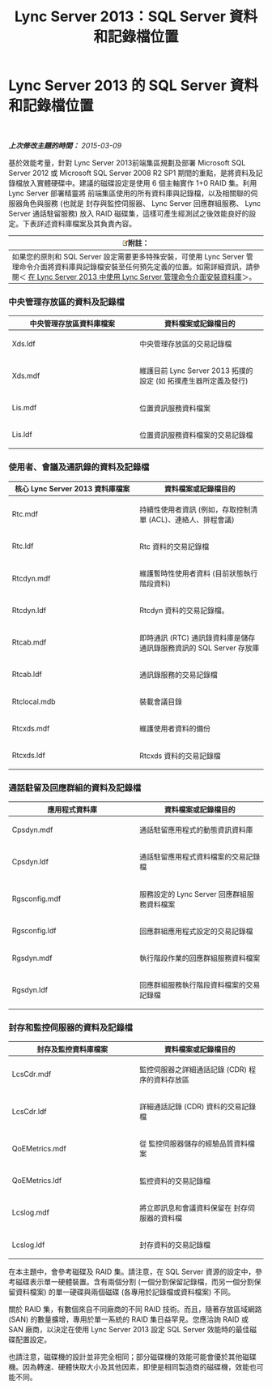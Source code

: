 ﻿---
title: Lync Server 2013：SQL Server 資料和記錄檔位置
TOCTitle: SQL Server 資料和記錄檔位置
ms:assetid: 67aa525b-8aa3-474f-827e-8e1d4697f30f
ms:mtpsurl: https://technet.microsoft.com/zh-tw/library/Gg398479(v=OCS.15)
ms:contentKeyID: 49291172
ms.date: 08/10/2015
mtps_version: v=OCS.15
ms.translationtype: HT
---

# Lync Server 2013 的 SQL Server 資料和記錄檔位置

 

_**上次修改主題的時間：** 2015-03-09_

基於效能考量，針對 Lync Server 2013前端集區規劃及部署 Microsoft SQL Server 2012 或 Microsoft SQL Server 2008 R2 SP1 期間的重點，是將資料及記錄檔放入實體硬碟中。建議的磁碟設定是使用 6 個主軸實作 1+0 RAID 集。利用 Lync Server 部署精靈將 前端集區使用的所有資料庫與記錄檔，以及相關聯的伺服器角色與服務 (也就是 封存與監控伺服器、 Lync Server 回應群組服務、 Lync Server 通話駐留服務) 放入 RAID 磁碟集，這樣可產生經測試之後效能良好的設定。下表詳述資料庫檔案及其負責內容。

<table>
<thead>
<tr class="header">
<th><img src="images/Gg398811.note(OCS.15).gif" title="note" alt="note" />附註：</th>
</tr>
</thead>
<tbody>
<tr class="odd">
<td>如果您的原則和 SQL Server 設定需要更多特殊安裝，可使用 Lync Server 管理命令介面將資料庫與記錄檔安裝至任何預先定義的位置。如需詳細資訊，請參閱＜ <a href="lync-server-2013-database-installation-using-lync-server-management-shell.md">在 Lync Server 2013 中使用 Lync Server 管理命令介面安裝資料庫</a>＞。</td>
</tr>
</tbody>
</table>


### 中央管理存放區的資料及記錄檔

<table>
<colgroup>
<col style="width: 50%" />
<col style="width: 50%" />
</colgroup>
<thead>
<tr class="header">
<th>中央管理存放區資料庫檔案</th>
<th>資料檔案或記錄檔目的</th>
</tr>
</thead>
<tbody>
<tr class="odd">
<td><p>Xds.ldf</p></td>
<td><p>中央管理存放區的交易記錄檔</p></td>
</tr>
<tr class="even">
<td><p>Xds.mdf</p></td>
<td><p>維護目前 Lync Server 2013 拓撲的設定 (如 拓撲產生器所定義及發行)</p></td>
</tr>
<tr class="odd">
<td><p>Lis.mdf</p></td>
<td><p>位置資訊服務資料檔案</p></td>
</tr>
<tr class="even">
<td><p>Lis.ldf</p></td>
<td><p>位置資訊服務資料檔案的交易記錄檔</p></td>
</tr>
</tbody>
</table>


### 使用者、會議及通訊錄的資料及記錄檔

<table>
<colgroup>
<col style="width: 50%" />
<col style="width: 50%" />
</colgroup>
<thead>
<tr class="header">
<th>核心 Lync Server 2013 資料庫檔案</th>
<th>資料檔案或記錄檔目的</th>
</tr>
</thead>
<tbody>
<tr class="odd">
<td><p>Rtc.mdf</p></td>
<td><p>持續性使用者資訊 (例如，存取控制清單 (ACL)、連絡人、排程會議)</p></td>
</tr>
<tr class="even">
<td><p>Rtc.ldf</p></td>
<td><p>Rtc 資料的交易記錄檔</p></td>
</tr>
<tr class="odd">
<td><p>Rtcdyn.mdf</p></td>
<td><p>維護暫時性使用者資料 (目前狀態執行階段資料)</p></td>
</tr>
<tr class="even">
<td><p>Rtcdyn.ldf</p></td>
<td><p>Rtcdyn 資料的交易記錄檔。</p></td>
</tr>
<tr class="odd">
<td><p>Rtcab.mdf</p></td>
<td><p>即時通訊 (RTC) 通訊錄資料庫是儲存通訊錄服務資訊的 SQL Server 存放庫</p></td>
</tr>
<tr class="even">
<td><p>Rtcab.ldf</p></td>
<td><p>通訊錄服務的交易記錄檔</p></td>
</tr>
<tr class="odd">
<td><p>Rtclocal.mdb</p></td>
<td><p>裝載會議目錄</p></td>
</tr>
<tr class="even">
<td><p>Rtcxds.mdf</p></td>
<td><p>維護使用者資料的備份</p></td>
</tr>
<tr class="odd">
<td><p>Rtcxds.ldf</p></td>
<td><p>Rtcxds 資料的交易記錄檔</p></td>
</tr>
</tbody>
</table>


### 通話駐留及回應群組的資料及記錄檔

<table>
<colgroup>
<col style="width: 50%" />
<col style="width: 50%" />
</colgroup>
<thead>
<tr class="header">
<th>應用程式資料庫</th>
<th>資料檔案或記錄檔目的</th>
</tr>
</thead>
<tbody>
<tr class="odd">
<td><p>Cpsdyn.mdf</p></td>
<td><p>通話駐留應用程式的動態資訊資料庫</p></td>
</tr>
<tr class="even">
<td><p>Cpsdyn.ldf</p></td>
<td><p>通話駐留應用程式資料檔案的交易記錄檔</p></td>
</tr>
<tr class="odd">
<td><p>Rgsconfig.mdf</p></td>
<td><p>服務設定的 Lync Server 回應群組服務資料檔案</p></td>
</tr>
<tr class="even">
<td><p>Rgsconfig.ldf</p></td>
<td><p>回應群組應用程式設定的交易記錄檔</p></td>
</tr>
<tr class="odd">
<td><p>Rgsdyn.mdf</p></td>
<td><p>執行階段作業的回應群組服務資料檔案</p></td>
</tr>
<tr class="even">
<td><p>Rgsdyn.ldf</p></td>
<td><p>回應群組服務執行階段資料檔案的交易記錄檔</p></td>
</tr>
</tbody>
</table>


### 封存和監控伺服器的資料及記錄檔

<table>
<colgroup>
<col style="width: 50%" />
<col style="width: 50%" />
</colgroup>
<thead>
<tr class="header">
<th>封存及監控資料庫檔案</th>
<th>資料檔案或記錄檔目的</th>
</tr>
</thead>
<tbody>
<tr class="odd">
<td><p>LcsCdr.mdf</p></td>
<td><p>監控伺服器之詳細通話記錄 (CDR) 程序的資料存放區</p></td>
</tr>
<tr class="even">
<td><p>LcsCdr.ldf</p></td>
<td><p>詳細通話記錄 (CDR) 資料的交易記錄檔</p></td>
</tr>
<tr class="odd">
<td><p>QoEMetrics.mdf</p></td>
<td><p>從 監控伺服器儲存的經驗品質資料檔案</p></td>
</tr>
<tr class="even">
<td><p>QoEMetrics.ldf</p></td>
<td><p>監控資料的交易記錄檔</p></td>
</tr>
<tr class="odd">
<td><p>Lcslog.mdf</p></td>
<td><p>將立即訊息和會議資料保留在 封存伺服器的資料檔</p></td>
</tr>
<tr class="even">
<td><p>Lcslog.ldf</p></td>
<td><p>封存資料的交易記錄檔</p></td>
</tr>
</tbody>
</table>


在本主題中，會參考磁碟及 RAID 集。請注意，在 SQL Server 資源的設定中，參考磁碟表示單一硬體裝置。含有兩個分割 (一個分割保留記錄檔，而另一個分割保留資料檔案) 的單一硬碟與兩個磁碟 (各專用於記錄檔或資料檔案) 不同。

關於 RAID 集，有數個來自不同廠商的不同 RAID 技術。而且，隨著存放區域網路 (SAN) 的數量擴增，專用於單一系統的 RAID 集日益罕見。您應洽詢 RAID 或 SAN 廠商，以決定在使用 Lync Server 2013 設定 SQL Server 效能時的最佳磁碟配置設定。

也請注意，磁碟機的設計並非完全相同；部分磁碟機的效能可能會優於其他磁碟機。因為轉速、硬體快取大小及其他因素，即使是相同製造商的磁碟機，效能也可能不同。

